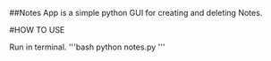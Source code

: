 ##Notes App is a simple python GUI for creating and deleting Notes.

#HOW TO USE

Run in terminal.
'''bash
python notes.py 
'''
